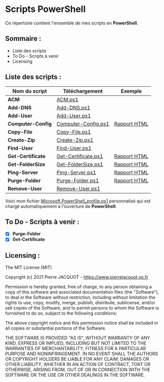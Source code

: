 # Scripts PowerShell
Ce répertoire contient l'ensemble de mes scripts en **PowerShell**.

## Sommaire :
- Liste des scripts
- To Do - Scripts à venir
- Licensing

## Liste des scripts :
| Nom du script | Téléchargement | Exemple |
|---|---|---|
| **ACM** | [ACM.ps1](ACM/ACM.ps1) | |
| **Add-DNS** | [Add-DNS.ps1](Add-DNS/Add-DNS.ps1) | |
| **Add-User** | [Add-User.ps1](Add-User/Add-User.ps1) | |
| **Computer-Config** | [Computer-Config.ps1](Computer-Config/Computer-Config.ps1) | [Rapport HTML](https://www.pierrejacquot.yo.fr/scripts/Computer-Config/2021-02-21-Computer-Config.html) |
| **Copy-File** | [Copy-File.ps1](Copy-File/Copy-File.ps1) | |
| **Create-Zip** | [Create-Zip.ps1](Create-Zip/Create-Zip.ps1) | |
| **Find-User** | [Find-User.ps1](Find-User/Find-User.ps1) | |
| **Get-Certificate** | [Get-Certificate.ps1](Get-Certificate/Get-Certificate.ps1) | [Rapport HTML](https://www.pierrejacquot.yo.fr/scripts/Get-Certificate/2021-02-21-Certificates-Report.html) |
| **Get-FolderSize** | [Get-FolderSize.ps1](Get-FolderSize/Get-FolderSize.ps1) | [Rapport HTML](https://www.pierrejacquot.yo.fr/scripts/Get-FolderSize/2021-02-20-Folders-Report.html) |
| **Ping-Server** | [Ping-Server.ps1](Ping-Server/Ping-Server.ps1) | [Rapport HTML](https://www.pierrejacquot.yo.fr/scripts/Ping-Server/2021-02-20-Servers-Report.html) |
| **Purge-Folder** | [Purge-Folder.ps1](Purge-Folder/Purge-Folder.ps1) | [Rapport HTML](https://www.pierrejacquot.yo.fr/scripts/Purge-Folder/2021-02-20-FilesRemoval-Report.html) |
| **Remove-User** | [Remove-User.ps1](Remove-User/Remove-User.ps1) | |

Voici mon fichier [Microsoft.PowerShell_profile.ps1](Microsoft.PowerShell_profile.ps1) personnalisé qui est chargé automatiquement à l'ouverture de **PowerShell**.

## To Do - Scripts à venir :
- [x] **Purge-Folder**
- [x] **Get-Certificate**

## Licensing :
The MIT License (MIT)

Copyright (c) 2021 Pierre JACQUOT - https://www.pierrejacquot.yo.fr

Permission is hereby granted, free of charge, to any person obtaining a copy
of this software and associated documentation files (the "Software"), to deal
in the Software without restriction, including without limitation the rights
to use, copy, modify, merge, publish, distribute, sublicense, and/or sell
copies of the Software, and to permit persons to whom the Software is
furnished to do so, subject to the following conditions:

The above copyright notice and this permission notice shall be included in all
copies or substantial portions of the Software.

THE SOFTWARE IS PROVIDED "AS IS", WITHOUT WARRANTY OF ANY KIND, EXPRESS OR
IMPLIED, INCLUDING BUT NOT LIMITED TO THE WARRANTIES OF MERCHANTABILITY,
FITNESS FOR A PARTICULAR PURPOSE AND NONINFRINGEMENT. IN NO EVENT SHALL THE
AUTHORS OR COPYRIGHT HOLDERS BE LIABLE FOR ANY CLAIM, DAMAGES OR OTHER
LIABILITY, WHETHER IN AN ACTION OF CONTRACT, TORT OR OTHERWISE, ARISING FROM,
OUT OF OR IN CONNECTION WITH THE SOFTWARE OR THE USE OR OTHER DEALINGS IN THE
SOFTWARE.

